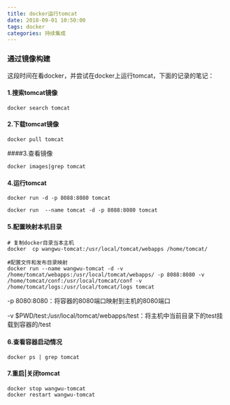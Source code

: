 ```yaml
---
title: docker运行tomcat
date: 2018-09-01 10:50:00
tags: docker
categories: 持续集成
---
```


### 通过镜像构建

这段时间在看docker，并尝试在docker上运行tomcat，下面的记录的笔记：

<!--more-->
#### 1.搜索tomcat镜像
```
docker search tomcat
```
#### 2.下载tomcat镜像

```
docker pull tomcat
```

####3.查看镜像

```
docker images|grep tomcat
```

#### 4.运行tomcat

```
docker run -d -p 8088:8080 tomcat

docker run  --name tomcat -d -p 8088:8080 tomcat

```

#### 5.配置映射本机目录

```
# 复制docker目录当本主机
docker  cp wangwu-tomcat:/usr/local/tomcat/webapps /home/tomcat/

#配置文件和发布目录映射
docker run --name wangwu-tomcat -d -v /home/tomcat/webapps:/usr/local/tomcat/webapps/ -p 8088:8080 -v /home/tomcat/conf:/usr/local/tomcat/conf -v /home/tomcat/logs:/usr/local/tomcat/logs tomcat 
```

-p 8080:8080：将容器的8080端口映射到主机的8080端口

-v $PWD/test:/usr/local/tomcat/webapps/test：将主机中当前目录下的test挂载到容器的/test

#### 6.查看容器启动情况
```
docker ps | grep tomcat
```
#### 7.重启|关闭tomcat

```
docker stop wangwu-tomcat
docker restart wangwu-tomcat
```
